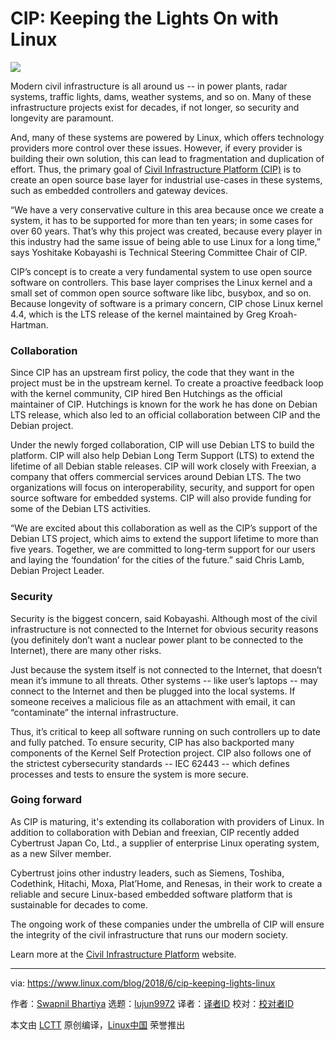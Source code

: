 CIP: Keeping the Lights On with Linux
======

![](https://www.linux.com/sites/lcom/files/styles/rendered_file/public/cip-lights.jpg?itok=6LAUoIzt)

Modern civil infrastructure is all around us -- in power plants, radar systems, traffic lights, dams, weather systems, and so on. Many of these infrastructure projects exist for decades, if not longer, so security and longevity are paramount.

And, many of these systems are powered by Linux, which offers technology providers more control over these issues. However, if every provider is building their own solution, this can lead to fragmentation and duplication of effort. Thus, the primary goal of [Civil Infrastructure Platform (CIP)][1] is to create an open source base layer for industrial use-cases in these systems, such as embedded controllers and gateway devices.

“We have a very conservative culture in this area because once we create a system, it has to be supported for more than ten years; in some cases for over 60 years. That’s why this project was created, because every player in this industry had the same issue of being able to use Linux for a long time,” says Yoshitake Kobayashi is Technical Steering Committee Chair of CIP.

CIP’s concept is to create a very fundamental system to use open source software on controllers. This base layer comprises the Linux kernel and a small set of common open source software like libc, busybox, and so on. Because longevity of software is a primary concern, CIP chose Linux kernel 4.4, which is the LTS release of the kernel maintained by Greg Kroah-Hartman.

### Collaboration

Since CIP has an upstream first policy, the code that they want in the project must be in the upstream kernel. To create a proactive feedback loop with the kernel community, CIP hired Ben Hutchings as the official maintainer of CIP. Hutchings is known for the work he has done on Debian LTS release, which also led to an official collaboration between CIP and the Debian project.

Under the newly forged collaboration, CIP will use Debian LTS to build the platform. CIP will also help Debian Long Term Support (LTS) to extend the lifetime of all Debian stable releases. CIP will work closely with Freexian, a company that offers commercial services around Debian LTS. The two organizations will focus on interoperability, security, and support for open source software for embedded systems. CIP will also provide funding for some of the Debian LTS activities.

“We are excited about this collaboration as well as the CIP’s support of the Debian LTS project, which aims to extend the support lifetime to more than five years. Together, we are committed to long-term support for our users and laying the ‘foundation’ for the cities of the future.” said Chris Lamb, Debian Project Leader.

### Security

Security is the biggest concern, said Kobayashi. Although most of the civil infrastructure is not connected to the Internet for obvious security reasons (you definitely don’t want a nuclear power plant to be connected to the Internet), there are many other risks.

Just because the system itself is not connected to the Internet, that doesn’t mean it’s immune to all threats. Other systems -- like user’s laptops -- may connect to the Internet and then be plugged into the local systems. If someone receives a malicious file as an attachment with email, it can “contaminate” the internal infrastructure.

Thus, it’s critical to keep all software running on such controllers up to date and fully patched. To ensure security, CIP has also backported many components of the Kernel Self Protection project. CIP also follows one of the strictest cybersecurity standards -- IEC 62443 -- which defines processes and tests to ensure the system is more secure.

### Going forward

As CIP is maturing, it's extending its collaboration with providers of Linux. In addition to collaboration with Debian and freexian, CIP recently added Cybertrust Japan Co, Ltd., a supplier of enterprise Linux operating system, as a new Silver member.

Cybertrust joins other industry leaders, such as Siemens, Toshiba, Codethink, Hitachi, Moxa, Plat’Home, and Renesas, in their work to create a reliable and secure Linux-based embedded software platform that is sustainable for decades to come.

The ongoing work of these companies under the umbrella of CIP will ensure the integrity of the civil infrastructure that runs our modern society.

Learn more at the [Civil Infrastructure Platform][1] website.

--------------------------------------------------------------------------------

via: https://www.linux.com/blog/2018/6/cip-keeping-lights-linux

作者：[Swapnil Bhartiya][a]
选题：[lujun9972](https://github.com/lujun9972)
译者：[译者ID](https://github.com/译者ID)
校对：[校对者ID](https://github.com/校对者ID)

本文由 [LCTT](https://github.com/LCTT/TranslateProject) 原创编译，[Linux中国](https://linux.cn/) 荣誉推出

[a]:https://www.linux.com/users/arnieswap
[1]:https://www.cip-project.org/
